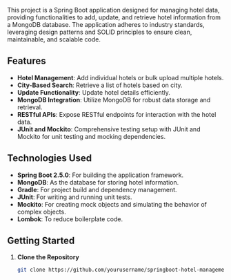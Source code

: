 This project is a Spring Boot application designed for managing hotel data, providing functionalities to add, update, and retrieve hotel information from a MongoDB database. The application adheres to industry standards, leveraging design patterns and SOLID principles to ensure clean, maintainable, and scalable code.

## Features

- **Hotel Management**: Add individual hotels or bulk upload multiple hotels.
- **City-Based Search**: Retrieve a list of hotels based on city.
- **Update Functionality**: Update hotel details efficiently.
- **MongoDB Integration**: Utilize MongoDB for robust data storage and retrieval.
- **RESTful APIs**: Expose RESTful endpoints for interaction with the hotel data.
- **JUnit and Mockito**: Comprehensive testing setup with JUnit and Mockito for unit testing and mocking dependencies.

## Technologies Used

- **Spring Boot 2.5.0**: For building the application framework.
- **MongoDB**: As the database for storing hotel information.
- **Gradle**: For project build and dependency management.
- **JUnit**: For writing and running unit tests.
- **Mockito**: For creating mock objects and simulating the behavior of complex objects.
- **Lombok**: To reduce boilerplate code.

## Getting Started

1. **Clone the Repository**
   ```sh
   git clone https://github.com/yourusername/springboot-hotel-management.git
